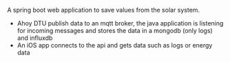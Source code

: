A spring boot web application to save values from the solar system.

- Ahoy DTU publish data to an mqtt broker, the java application is listening for incoming messages and stores the data in a mongodb (only logs) and influxdb
- An iOS app connects to the api and gets data such as logs or energy data